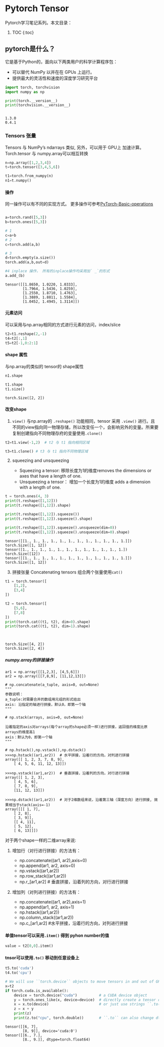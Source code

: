 # Pytorch Tensor 

Pytorch学习笔记系列。本文目录：

1. TOC
{:toc}

## pytorch是什么？
它是基于Python的，面向以下两类用户的科学计算程序包：

+ 可以替代 NumPy 以并在在 GPUs 上运行。
+ 提供最大的灵活性和速度的深度学习研究平台



```python
import torch, torchvision 
import numpy as np

print(torch.__version__)
print(torchvision.__version__)



```

    1.3.0
    0.4.1
    

### Tensors 张量 

Tensors 与 NumPy’s ndarrays 类似, 另外，可以用于 GPU上 加速计算。 Torch.tensor 与 numpy.array可以相互转换


```python
n=np.array([1,2,3,4])
t=torch.tensor([3,4,5,6])

t1=torch.from_numpy(n)
n1=t.numpy()

```

#### 操作
同一操作可以有不同的实现方式。 更多操作可参考[PyTorch-Basic-operations](https://jhui.github.io/2018/02/09/PyTorch-Basic-operations/)


```python

a=torch.rand([5,3])
b=torch.ones([5,3])

# 1
c=a+b
# 2
c=torch.add(a,b)

# 3
d=torch.empty(a.size())
torch.add(a,b,out=d)

#4 inplace 操作， 所有的inplace操作均采用加` _`的形式
a.add_(b) 
```




    tensor([[1.8650, 1.0220, 1.0333],
            [1.7964, 1.5436, 1.0259],
            [1.2550, 1.8710, 1.4763],
            [1.3889, 1.8811, 1.5584],
            [1.0452, 1.4945, 1.3114]])



#### 元素访问 
可以采用与np.array相同的方式进行元素的访问，index/slice


```python
t2=t1.reshape(2,-1)
t4=t2[:,1]
t5=t2[-1,0:2:1]

```

#### shape 属性
与np.array的类似的 tensor的 shape属性


```python
n1.shape

t1.shape
t1.size()
```




    torch.Size([2, 2])



#### 改变shape

1. `view()`
与np.array的 `.reshape()` 功能相同，tensor 采用 `.view()` 进行。且不同的view指向同一物理存储，所以改变任一个，会影响另外的变量。所果要复制创建指向不同物理存府的变量使用`.clone()`


```python
t2=t1.view(-1,2)  # t2 与 t1 指向相同区域

t3=t1.clone() # t3 与 t1 指向不同物理区域
```

2. squeezing and unsqueezing

    + Squeezing a tensor: 移除长度为1的维度removes the dimensions or axes that have a length of one.
    + Unsqueezing a tensor： 增加一个长度为1的维度 adds a dimension with a length of one.


```python
t = torch.ones(4, 3)
print(t.reshape([1,12]))
print(t.reshape([1,12]).shape)

print(t.reshape([1,12]).squeeze())
print(t.reshape([1,12]).squeeze().shape)

print(t.reshape([1,12]).squeeze().unsqueeze(dim=0))
print(t.reshape([1,12]).squeeze().unsqueeze(dim=0).shape)
```

    tensor([[1., 1., 1., 1., 1., 1., 1., 1., 1., 1., 1., 1.]])
    torch.Size([1, 12])
    tensor([1., 1., 1., 1., 1., 1., 1., 1., 1., 1., 1., 1.])
    torch.Size([12])
    tensor([[1., 1., 1., 1., 1., 1., 1., 1., 1., 1., 1., 1.]])
    torch.Size([1, 12])
    

3. 拼接张量 Concatenating tensors
组合两个张量使用`cat()`


```python
t1 = torch.tensor([
    [1,2],
    [3,4]
])

t2 = torch.tensor([
    [5,6],
    [7,8]
])
print(torch.cat((t1, t2), dim=0).shape)
print(torch.cat((t1, t2), dim=1).shape)
    
    
```

    torch.Size([4, 2])
    torch.Size([2, 4])
    

##### numpy.array的拼接操作
```
ar1 = np.array([[1,2,3], [4,5,6]])
ar2 = np.array([[7,8,9], [11,12,13]])

# np.concatenate(a_tuple, axis=0, out=None)
"""
参数说明：
a_tuple:对需要合并的数组用元组的形式给出
axis: 沿指定的轴进行拼接，默认0，即第一个轴
"""

# np.stack(arrays, axis=0, out=None)

沿着指定的axis对arrays(每个array的shape必须一样)进行拼接，返回值的维度比原arrays的维度高1
axis：默认为0，即第一个轴
"""

# np.hstack(),np.vstack(),np.dstack()
>>>np.hstack((ar1,ar2))  # 水平拼接，沿着行的方向，对列进行拼接
array([[ 1, 2, 3, 7, 8, 9],
    [ 4, 5, 6, 11, 12, 13]])
 
>>>np.vstack((ar1,ar2))  # 垂直拼接，沿着列的方向，对行进行拼接
array([[ 1, 2, 3],
    [ 4, 5, 6],
    [ 7, 8, 9],
    [11, 12, 13]])
     
>>>np.dstack((ar1,ar2))  # 对于2维数组来说，沿着第三轴（深度方向）进行拼接, 效果相当于stack(axis=-1)
array([[[ 1, 7],
    [ 2, 8],
    [ 3, 9]],
    [[ 4, 11],
    [ 5, 12],
    [ 6, 13]]])

```
对于两个shape一样的二维array来说:

1. 增加行（对行进行拼接）的方法有：

    + np.concatenate((ar1, ar2),axis=0)
    + np.append(ar1, ar2, axis=0)
    + np.vstack((ar1,ar2))
    + np.row_stack((ar1,ar2))
    + np.r_[ar1,ar2] # 垂直拼接，沿着列的方向，对行进行拼接

2. 增加列（对列进行拼接）的方法有：

    + np.concatenate((ar1, ar2),axis=1)
    + np.append(ar1, ar2, axis=1)
    + np.hstack((ar1,ar2))
    + np.column_stack((ar1,ar2))
    + np.c_[ar1,ar2] #水平拼接，沿着行的方向，对列进行拼接


#### 单值tensor可以采用`.item()` 得到 pyhon number的值


```python
value = t2[0,0].item()
```

#### tnsor可以使用`.to()` 移动到任意设备上


```python
t5.to('cuda')
t4.to('cpu')

# We will use ``torch.device`` objects to move tensors in and out of GPU
x=t2
if torch.cuda.is_available():
    device = torch.device("cuda")          # a CUDA device object
    y = torch.ones_like(x, device=device)  # directly create a tensor on GPU
    x = x.to(device)                       # or just use strings ``.to("cuda")``
    z = x + y
    print(z)
    print(z.to("cpu", torch.double))       # ``.to`` can also change dtype together!


```

    tensor([[6, 7],
            [8, 9]], device='cuda:0')
    tensor([[6., 7.],
            [8., 9.]], dtype=torch.float64)
    
